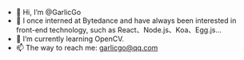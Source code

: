 - 👋 Hi, I’m @GarlicGo
- 👀 I once interned at Bytedance and have always been interested in front-end technology, such as React、Node.js、Koa、Egg.js...
- 🌱 I’m currently learning OpenCV.
- 📫 The way to reach me: garlicgo@qq.com
